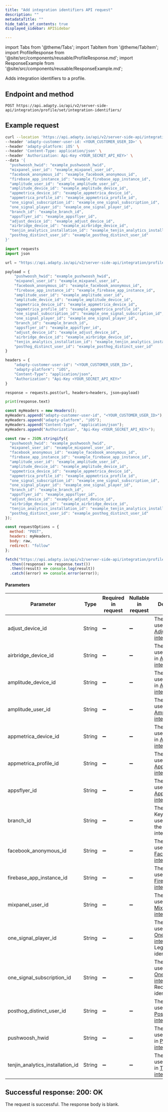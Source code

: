 ```yaml
---
title: "Add integration identifiers API request"
description: ""
metadataTitle: ""
hide_table_of_contents: true
displayed_sidebar: APISidebar

---
```


import Tabs from '@theme/Tabs'; 
import TabItem from '@theme/TabItem'; 
import ProfileResponse from '@site/src/components/reusable/ProfileResponse.md';
import ResponseExample from '@site/src/components/reusable/ResponseExample.md';

Adds integration identifiers to a profile.

## Endpoint and method

```
POST https://api.adapty.io/api/v2/server-side-api/integration/profile/set/integration-identifiers/
```

## Example request

<Tabs>
<TabItem value="curl" label="cURL" default> 

```bash
curl --location 'https://api.adapty.io/api/v2/server-side-api/integration/profile/set/integration-identifiers/' \
--header 'adapty-customer-user-id: <YOUR_CUSTOMER_USER_ID>' \
--header 'adapty-platform: iOS' \
--header 'Content-Type: application/json' \
--header 'Authorization: Api-Key <YOUR_SECRET_API_KEY>' \
--data '{
  "pushwoosh_hwid": "example_pushwoosh_hwid",
  "mixpanel_user_id": "example_mixpanel_user_id",
  "facebook_anonymous_id": "example_facebook_anonymous_id",
  "firebase_app_instance_id": "example_firebase_app_instance_id",
  "amplitude_user_id": "example_amplitude_user_id",
  "amplitude_device_id": "example_amplitude_device_id",
  "appmetrica_device_id": "example_appmetrica_device_id",
  "appmetrica_profile_id": "example_appmetrica_profile_id",
  "one_signal_subscription_id": "example_one_signal_subscription_id",
  "one_signal_player_id": "example_one_signal_player_id",
  "branch_id": "example_branch_id",
  "appsflyer_id": "example_appsflyer_id",
  "adjust_device_id": "example_adjust_device_id",
  "airbridge_device_id": "example_airbridge_device_id",
  "tenjin_analytics_installation_id": "example_tenjin_analytics_installation_id",
  "posthog_distinct_user_id": "example_posthog_distinct_user_id"
}'
```

</TabItem> 

<TabItem value="python" label="Python" default> 

```python
import requests
import json

url = "https://api.adapty.io/api/v2/server-side-api/integration/profile/set/integration-identifiers/"

payload = {
    "pushwoosh_hwid": "example_pushwoosh_hwid",
    "mixpanel_user_id": "example_mixpanel_user_id",
    "facebook_anonymous_id": "example_facebook_anonymous_id",
    "firebase_app_instance_id": "example_firebase_app_instance_id",
    "amplitude_user_id": "example_amplitude_user_id",
    "amplitude_device_id": "example_amplitude_device_id",
    "appmetrica_device_id": "example_appmetrica_device_id",
    "appmetrica_profile_id": "example_appmetrica_profile_id",
    "one_signal_subscription_id": "example_one_signal_subscription_id",
    "one_signal_player_id": "example_one_signal_player_id",
    "branch_id": "example_branch_id",
    "appsflyer_id": "example_appsflyer_id",
    "adjust_device_id": "example_adjust_device_id",
    "airbridge_device_id": "example_airbridge_device_id",
    "tenjin_analytics_installation_id": "example_tenjin_analytics_installation_id",
    "posthog_distinct_user_id": "example_posthog_distinct_user_id"
}

headers = {
    "adapty-customer-user-id": "<YOUR_CUSTOMER_USER_ID>",
    "adapty-platform": "iOS",
    "Content-Type": "application/json",
    "Authorization": "Api-Key <YOUR_SECRET_API_KEY>"
}

response = requests.post(url, headers=headers, json=payload)

print(response.text)

```

</TabItem> 

<TabItem value="js" label="JavaScript" default> 

```javascript
const myHeaders = new Headers();
myHeaders.append("adapty-customer-user-id", "<YOUR_CUSTOMER_USER_ID>");
myHeaders.append("adapty-platform", "iOS");
myHeaders.append("Content-Type", "application/json");
myHeaders.append("Authorization", "Api-Key <YOUR_SECRET_API_KEY>");

const raw = JSON.stringify({
  "pushwoosh_hwid": "example_pushwoosh_hwid",
  "mixpanel_user_id": "example_mixpanel_user_id",
  "facebook_anonymous_id": "example_facebook_anonymous_id",
  "firebase_app_instance_id": "example_firebase_app_instance_id",
  "amplitude_user_id": "example_amplitude_user_id",
  "amplitude_device_id": "example_amplitude_device_id",
  "appmetrica_device_id": "example_appmetrica_device_id",
  "appmetrica_profile_id": "example_appmetrica_profile_id",
  "one_signal_subscription_id": "example_one_signal_subscription_id",
  "one_signal_player_id": "example_one_signal_player_id",
  "branch_id": "example_branch_id",
  "appsflyer_id": "example_appsflyer_id",
  "adjust_device_id": "example_adjust_device_id",
  "airbridge_device_id": "example_airbridge_device_id",
  "tenjin_analytics_installation_id": "example_tenjin_analytics_installation_id",
  "posthog_distinct_user_id": "example_posthog_distinct_user_id"
});

const requestOptions = {
  method: "POST",
  headers: myHeaders,
  body: raw,
  redirect: "follow"
};

fetch("https://api.adapty.io/api/v2/server-side-api/integration/profile/set/integration-identifiers/", requestOptions)
  .then((response) => response.text())
  .then((result) => console.log(result))
  .catch((error) => console.error(error));
```

</TabItem> 

</Tabs>

#### Parameters

| Parameter                        | Type   | Required in request | Nullable in request | Description                                                  |
| -------------------------------- | ------ | ------------------- | ------------------- | ------------------------------------------------------------ |
| adjust_device_id                 | String | :heavy_minus_sign:  | :heavy_minus_sign:  | The network user's ID in the [Adjust integration](adjust).   |
| airbridge_device_id              | String | :heavy_minus_sign:  | :heavy_minus_sign:  | The ID of the user's device in  [Airbridge integration.](airbridge) |
| amplitude_device_id              | String | :heavy_minus_sign:  | :heavy_minus_sign:  | The ID of the user's device in  [Amplitude integration](amplitude). |
| amplitude_user_id                | String | :heavy_minus_sign:  | :heavy_minus_sign:  | The ID of the user in [Amplitude integration](amplitude).    |
| appmetrica_device_id             | String | :heavy_minus_sign:  | :heavy_minus_sign:  | The ID of the user's device in  [AppMetrica integration](appmetrica). |
| appmetrica_profile_id            | String | :heavy_minus_sign:  | :heavy_minus_sign:  | The ID of the user in [AppMetrica integration](appmetrica).  |
| appsflyer_id                     | String | :heavy_minus_sign:  | :heavy_minus_sign:  | The network user's ID in the [AppsFlyer integration](appsflyer). |
| branch_id                        | String | :heavy_minus_sign:  | :heavy_minus_sign:  | The Branch Key of the user's app in the Branch integration.  |
| facebook_anonymous_id            | String | :heavy_minus_sign:  | :heavy_minus_sign:  | The ID of the user in [Facebook Ads integration](facebook-ads). |
| firebase_app_instance_id         | String | :heavy_minus_sign:  | :heavy_minus_sign:  | The ID of the user in  [Firebase integration](firebase-and-google-analytics). |
| mixpanel_user_id                 | String | :heavy_minus_sign:  | :heavy_minus_sign:  | The ID of the user in [Mixpanel integration](mixpanel).      |
| one_signal_player_id             | String | :heavy_minus_sign:  | :heavy_minus_sign:  | The ID of the user in [OneSignal integration](onesignal). Legacy identifier. |
| one_signal_subscription_id       | String | :heavy_minus_sign:  | :heavy_minus_sign:  | The ID of the user in [OneSignal integration](onesignal). Recommended identifier. |
| posthog_distinct_user_id         | String | :heavy_minus_sign:  | :heavy_minus_sign:  | The ID of the user in [PostHog integration](posthog).        |
| pushwoosh_hwid                   | String | :heavy_minus_sign:  | :heavy_minus_sign:  | The ID of the user's device in  [Pushwoosh integration.](pushwoosh) |
| tenjin_analytics_installation_id | String | :heavy_minus_sign:  | :heavy_minus_sign:  | The ID of the user's device in  [Tenjin integration.](tenjin) |


## Successful response: 200: OK

The request is successful. The response body is blank.